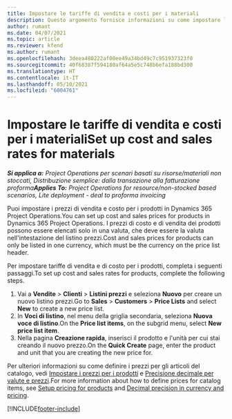 ```yaml
---
title: Impostare le tariffe di vendita e costi per i materiali
description: Questo argomento fornisce informazioni su come impostare le tariffe di vendita e costi per i materiali utilizzati nei progetti.
author: rumant
ms.date: 04/07/2021
ms.topic: article
ms.reviewer: kfend
ms.author: rumant
ms.openlocfilehash: 3deea480222af00ee49a34bd49c7c951937323f0
ms.sourcegitcommit: 40f68387f594180af64a5e5c748b6efa188bd300
ms.translationtype: HT
ms.contentlocale: it-IT
ms.lasthandoff: 05/10/2021
ms.locfileid: "6004761"
---
```

# <a name="set-up-cost-and-sales-rates-for-materials"></a><span data-ttu-id="1351e-103">Impostare le tariffe di vendita e costi per i materiali</span><span class="sxs-lookup"><span data-stu-id="1351e-103">Set up cost and sales rates for materials</span></span>

<span data-ttu-id="1351e-104">_**Si applica a:** Project Operations per scenari basati su risorse/materiali non stoccati, Distribuzione semplice: dalla transazione alla fatturazione proforma_</span><span class="sxs-lookup"><span data-stu-id="1351e-104">_**Applies To:** Project Operations for resource/non-stocked based scenarios, Lite deployment - deal to proforma invoicing_</span></span>

<span data-ttu-id="1351e-105">Puoi impostare i prezzi di vendita e costo per i prodotti in Dynamics 365 Project Operations.</span><span class="sxs-lookup"><span data-stu-id="1351e-105">You can set up cost and sales prices for products in Dynamics 365 Project Operations.</span></span> <span data-ttu-id="1351e-106">I prezzi di costo e di vendita dei prodotti possono essere elencati solo in una valuta, che deve essere la valuta nell'intestazione del listino prezzi.</span><span class="sxs-lookup"><span data-stu-id="1351e-106">Cost and sales prices for products can only be listed in one currency, which must be the currency on the price list header.</span></span>

<span data-ttu-id="1351e-107">Per impostare tariffe di vendita e di costo per i prodotti, completa i seguenti passaggi.</span><span class="sxs-lookup"><span data-stu-id="1351e-107">To set up cost and sales rates for products, complete the following steps.</span></span> 

1. <span data-ttu-id="1351e-108">Vai a **Vendite** > **Clienti** > **Listini prezzi** e seleziona **Nuovo** per creare un nuovo listino prezzi.</span><span class="sxs-lookup"><span data-stu-id="1351e-108">Go to **Sales** > **Customers** > **Price Lists** and select **New** to create a new price list.</span></span> 
2. <span data-ttu-id="1351e-109">In **Voci di listino**, nel menu della griglia secondaria, seleziona **Nuova voce di listino**.</span><span class="sxs-lookup"><span data-stu-id="1351e-109">On the **Price list items**, on the subgrid menu, select **New price list item**.</span></span> 
3. <span data-ttu-id="1351e-110">Nella pagina **Creazione rapida**, inserisci il prodotto e l'unità per cui stai creando il nuovo prezzo.</span><span class="sxs-lookup"><span data-stu-id="1351e-110">On the **Quick Create** page, enter the product and unit that you are creating the new price for.</span></span>

<span data-ttu-id="1351e-111">Per ulteriori informazioni su come definire i prezzi per gli articoli del catalogo, vedi [Impostare i prezzi per i prodotti](/dynamics365/sales-enterprise/create-price-lists-price-list-items-define-pricing-products.md) e [Precisione decimale per valute e prezzi](/dynamics365/sales-enterprise/decimal-precision-currency-pricing.md).</span><span class="sxs-lookup"><span data-stu-id="1351e-111">For more information about how to define prices for catalog items, see [Setup pricing for products](/dynamics365/sales-enterprise/create-price-lists-price-list-items-define-pricing-products.md) and [Decimal precision in currency and pricing](/dynamics365/sales-enterprise/decimal-precision-currency-pricing.md).</span></span>

[!INCLUDE[footer-include](../includes/footer-banner.md)]
